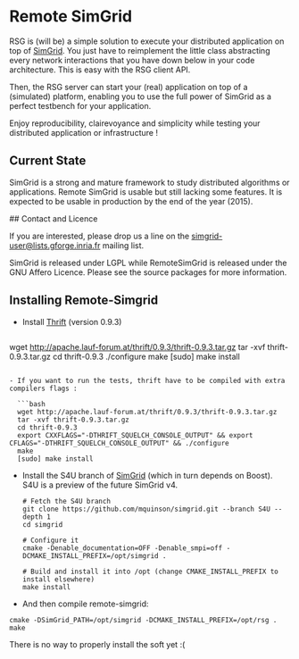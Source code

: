# Remote SimGrid

RSG is (will be) a simple solution to execute your distributed
application on top of [SimGrid](http://simgrid.org/). You just have to
reimplement the little class abstracting every network interactions
that you have down below in your code architecture. This is easy with
the RSG client API.

Then, the RSG server can start your (real) application on top of a
(simulated) platform, enabling you to use the full power of SimGrid as
a perfect testbench for your application.

Enjoy reproducibility, clairevoyance and simplicity while testing your
distributed application or infrastructure !

## Current State

SimGrid is a strong and mature framework to study distributed
algorithms or applications. Remote SimGrid is usable but still lacking
some features. It is expected to be usable in production by the end of
the year (2015).

## Contact and Licence

If you are interested, please drop us a line on the
simgrid-user@lists.gforge.inria.fr mailing list.

SimGrid is released under LGPL while RemoteSimGrid is released under
the GNU Affero Licence. Please see the source packages for more
information.

## Installing Remote-Simgrid

- Install [Thrift](http://www.apache.org/dyn/closer.cgi?path=/thrift/0.9.3/thrift-0.9.3.tar.gz) (version 0.9.3)

  ```
wget http://apache.lauf-forum.at/thrift/0.9.3/thrift-0.9.3.tar.gz
tar -xvf thrift-0.9.3.tar.gz
cd thrift-0.9.3
./configure
make
[sudo] make install
```

- If you want to run the tests, thrift have to be compiled with extra compilers flags :

  ```bash
  wget http://apache.lauf-forum.at/thrift/0.9.3/thrift-0.9.3.tar.gz
  tar -xvf thrift-0.9.3.tar.gz
  cd thrift-0.9.3
  export CXXFLAGS="-DTHRIFT_SQUELCH_CONSOLE_OUTPUT" && export CFLAGS="-DTHRIFT_SQUELCH_CONSOLE_OUTPUT" && ./configure
  make
  [sudo] make install
  ```


- Install the S4U branch of [SimGrid](http://simgrid.org/) (which in
  turn depends on Boost). S4U is a preview of the future SimGrid v4.

  ```
  # Fetch the S4U branch
  git clone https://github.com/mquinson/simgrid.git --branch S4U --depth 1
  cd simgrid
  ```

  ```
  # Configure it
  cmake -Denable_documentation=OFF -Denable_smpi=off -DCMAKE_INSTALL_PREFIX=/opt/simgrid .

  # Build and install it into /opt (change CMAKE_INSTALL_PREFIX to install elsewhere)
  make install
  ```

- And then compile remote-simgrid:
```
cmake -DSimGrid_PATH=/opt/simgrid -DCMAKE_INSTALL_PREFIX=/opt/rsg .
make
```

There is no way to properly install the soft yet :(

